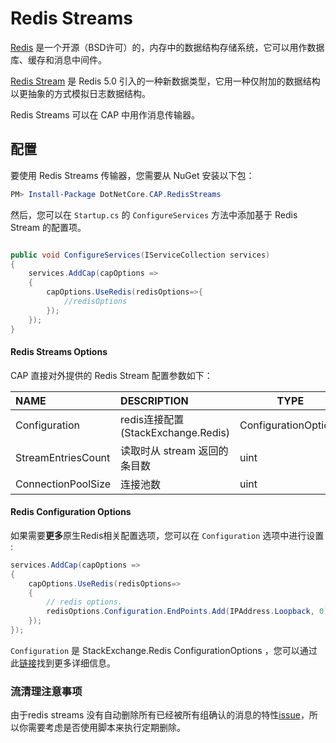 # Redis Streams

[Redis](https://redis.io/) 是一个开源（BSD许可）的，内存中的数据结构存储系统，它可以用作数据库、缓存和消息中间件。

[Redis Stream](https://redis.io/topics/streams-intro) 是 Redis 5.0 引入的一种新数据类型，它用一种仅附加的数据结构以更抽象的方式模拟日志数据结构。

Redis Streams 可以在 CAP 中用作消息传输器。 

## 配置

要使用 Redis Streams 传输器，您需要从 NuGet 安装以下包：

```powershell
PM> Install-Package DotNetCore.CAP.RedisStreams
```

然后，您可以在 `Startup.cs` 的 `ConfigureServices` 方法中添加基于 Redis Stream 的配置项。 

```csharp

public void ConfigureServices(IServiceCollection services)
{
    services.AddCap(capOptions =>
    {
        capOptions.UseRedis(redisOptions=>{
            //redisOptions
        });
    });
}

```

#### Redis Streams Options

CAP 直接对外提供的 Redis Stream 配置参数如下：

NAME | DESCRIPTION | TYPE | DEFAULT
:---|:---|---|:---
Configuration | redis连接配置 (StackExchange.Redis) | ConfigurationOptions | ConfigurationOptions
StreamEntriesCount | 读取时从 stream 返回的条目数  | uint | 10
ConnectionPoolSize  | 连接池数  | uint | 10

#### Redis Configuration Options

如果需要**更多**原生Redis相关配置选项，您可以在 `Configuration` 选项中进行设置 :

```csharp
services.AddCap(capOptions => 
{
    capOptions.UseRedis(redisOptions=>
    {
        // redis options.
        redisOptions.Configuration.EndPoints.Add(IPAddress.Loopback, 0);
    });
});
```

`Configuration` 是 StackExchange.Redis ConfigurationOptions ，您可以通过此[链接](https://stackexchange.github.io/StackExchange.Redis/Configuration)找到更多详细信息。

### 流清理注意事项

由于redis streams 没有自动删除所有已经被所有组确认的消息的特性[issue](https://github.com/redis/redis/issues/5774)，所以你需要考虑是否使用脚本来执行定期删除。